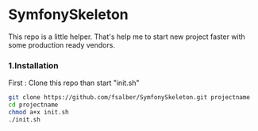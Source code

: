 # SymfonySkeleton

This repo is a little helper. That's help me to start new project faster with some production ready vendors.

### 1.Installation

First : Clone this repo than start "init.sh"

```sh
git clone https://github.com/fsalber/SymfonySkeleton.git projectname
cd projectname
chmod a+x init.sh
./init.sh
```